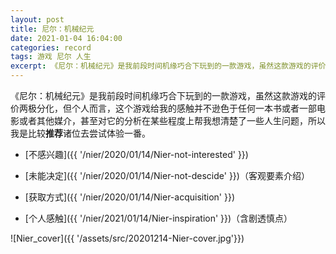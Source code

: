 ```yaml
---
layout: post
title: 尼尔：机械纪元
date: 2021-01-04 16:04:00
categories: record
tags: 游戏 尼尔 人生
excerpt: 《尼尔：机械纪元》是我前段时间机缘巧合下玩到的一款游戏，虽然这款游戏的评价两极分化，但个人而言，这个游戏给我的感触并不逊色于任何一本书或者一部电影或者其他媒介，甚至对它的分析在某些程度上帮我想清楚了一些人生问题，所以我是比较推荐诸位去尝试体验一番。 不感兴趣 未能决定 客观要素介绍 获取方式 个人感触...
---
```


《尼尔：机械纪元》是我前段时间机缘巧合下玩到的一款游戏，虽然这款游戏的评价两极分化，但个人而言，这个游戏给我的感触并不逊色于任何一本书或者一部电影或者其他媒介，甚至对它的分析在某些程度上帮我想清楚了一些人生问题，所以我是比较**推荐**诸位去尝试体验一番。

- [不感兴趣]({{ '/nier/2020/01/14/Nier-not-interested' }})

- [未能决定]({{ '/nier/2020/01/14/Nier-not-descide' }})（客观要素介绍）

- [获取方式]({{ '/nier/2020/01/14/Nier-acquisition' }})

- [个人感触]({{ '/nier/2021/01/14/Nier-inspiration' }})（含剧透慎点）

![Nier_cover]({{ '/assets/src/20201214-Nier-cover.jpg'}})